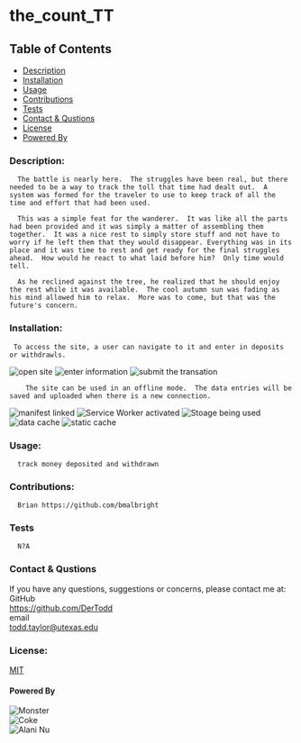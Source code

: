 # the_count_TT

  ## Table of Contents
  * [Description](#descrip)
  * [Installation](#install)
  * [Usage](#usage)
  * [Contributions](#contri)
  * [Tests](#tests)
  * [Contact & Qustions](#contact)
  * [License](#license)
  * [Powered By](#powered-by)
  <a name='descrip'></a>
  ### Description:
      The battle is nearly here.  The struggles have been real, but there needed to be a way to track the toll that time had dealt out.  A system was formed for the traveler to use to keep track of all the time and effort that had been used.

      This was a simple feat for the wanderer.  It was like all the parts had been provided and it was simply a matter of assembling them together.  It was a nice rest to simply store stuff and not have to worry if he left them that they would disappear. Everything was in its place and it was time to rest and get ready for the final struggles ahead.  How would he react to what laid before him?  Only time would tell.

      As he reclined against the tree, he realized that he should enjoy the rest while it was available.  The cool autumn sun was fading as his mind allowed him to relax.  More was to come, but that was the future's concern.  

  <a name='install'></a>
  ### Installation:
     To access the site, a user can navigate to it and enter in deposits or withdrawls.
![open site](./assets/images/One.jpg)
![enter information](./assets/images/two.jpg)
![submit the transation](./assets/images/three.jpg)

        The site can be used in an offline mode.  The data entries will be saved and uploaded when there is a new connection.
![manifest linked](./assets/images/four.jpg)
![Service Worker activated](./assets/images/five.jpg)
![Stoage being used](./assets/images/six.jpg)
![data cache](./assets/images/seven.jpg)
![static cache](./assets/images/eight.jpg)
  <a name='usage'></a>
  ### Usage: 
      track money deposited and withdrawn

  <a name='contri'></a>
  ### Contributions:
      Brian https://github.com/bmalbright

  <a name='tests'></a>
  ### Tests
      N?A

  <a name='contact'></a>
  ### Contact & Qustions
  If you have any questions, suggestions or concerns, please contact me at:  
  GitHub  
  https://github.com/DerTodd  
  email  
      todd.taylor@utexas.edu  

  <a name='licnese'></a>
  ### License:
  [MIT](https://opensource.org/licenses/MIT)

  <a name='powered-by'></a>
  #### Powered By
  ![Monster](./assets/images/monster.jpg)  
  ![Coke](./assets/images/coke.jpg)  
  ![Alani Nu](./assets/images/alani_nu.jpg) 
